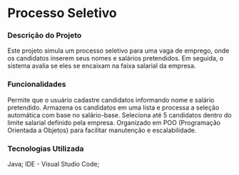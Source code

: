 # Processo Seletivo

### Descrição do Projeto
  Este projeto simula um processo seletivo para uma vaga de emprego, onde os candidatos inserem seus nomes e salários pretendidos. Em seguida, o sistema avalia se eles se encaixam na faixa salarial da empresa.

### Funcionalidades
  Permite que o usuário cadastre candidatos informando nome e salário pretendido.
  Armazena os candidatos em uma lista e processa a seleção automática com base no salário-base.
  Seleciona até 5 candidatos dentro do limite salarial definido pela empresa.
  Organizado em POO (Programação Orientada a Objetos) para facilitar manutenção e escalabilidade.

###  Tecnologias Utilizada
  Java;
  IDE - Visual Studio Code;
